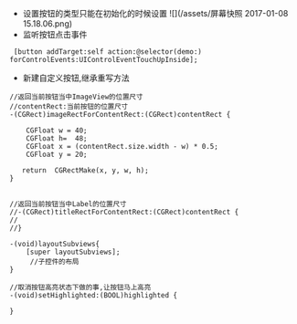- 设置按钮的类型只能在初始化的时候设置
![](/assets/屏幕快照 2017-01-08 15.18.06.png)
- 监听按钮点击事件

```obj
 [button addTarget:self action:@selector(demo:) forControlEvents:UIControlEventTouchUpInside];

```


- 新建自定义按钮,继承重写方法

```
//返回当前按钮当中ImageView的位置尺寸
//contentRect:当前按钮的位置尺寸
-(CGRect)imageRectForContentRect:(CGRect)contentRect {
    
    CGFloat w = 40;
    CGFloat h=  48;
    CGFloat x = (contentRect.size.width - w) * 0.5;
    CGFloat y = 20;
   
   return  CGRectMake(x, y, w, h);
}


//返回当前按钮当中Label的位置尺寸
//-(CGRect)titleRectForContentRect:(CGRect)contentRect {
//
//}

-(void)layoutSubviews{
    [super layoutSubviews];
     //子控件的布局
}

//取消按钮高亮状态下做的事,让按钮马上高亮
-(void)setHighlighted:(BOOL)highlighted {
    
}

```